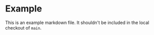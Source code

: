 # Example

This is an example markdown file. It shouldn't be included in the local checkout of `main`.